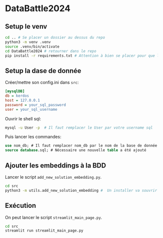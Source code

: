 # DataBattle2024

## Setup le venv
```bash
cd .. # Se placer un dossier au dessus du repo
python3 -m venv .venv
source .venv/bin/activate
cd DataBattle2024 # retourner dans le repo
pip install -r requirements.txt # Attention à bien se placer pour que le requirement.txt soit dans le dossier où l'on exec cette commande

```

## Setup la dase de donnée
Créer/mettre son config.ini dans `src`:
```ini
[mysqlDB]
db = kerdos
host = 127.0.0.1
password = your_sql_password
user = your_sql_username
```

Ouvrir le shell sql: 
```bash 
mysql -u User -p  # Il faut remplacer le User par votre username sql 
```
Puis lancer les commandes:
```sql
use nom_db; # Il faut remplacer nom_db par le nom de la base de donnée
source database.sql; # Nécessaire une nouvelle table a été ajouté
``` 

## Ajouter les embeddings à la BDD

Lancer le script `add_new_solution_embedding.py`.

```bash
cd src
python3 -m utils.add_new_solution_embedding #  Un installer va souvrir pour installer nltk, le fermer une fois l'instalation faite. Le programme va se lancer ensuite, attention ça peut prend  jusqu'à 10-15min.
```

##  Exécution

On peut lancer le script `streamlit_main_page.py`.

```bash
cd src
streamlit run streamlit_main_page.py
```